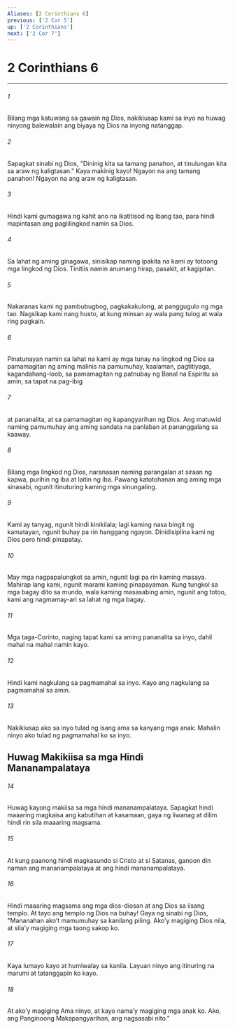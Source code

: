 ```yaml
---
Aliases: [2 Corinthians 6]
previous: ['2 Cor 5']
up: ['2 Corinthians']
next: ['2 Cor 7']
---
```

# 2 Corinthians 6

***






















###### 1 










Bilang mga katuwang sa gawain ng Dios, nakikiusap kami sa inyo na huwag ninyong balewalain ang biyaya ng Dios na inyong natanggap. 





















###### 2 










Sapagkat sinabi ng Dios, "Dininig kita sa tamang panahon, at tinulungan kita sa araw ng kaligtasan." Kaya makinig kayo! Ngayon na ang tamang panahon! Ngayon na ang araw ng kaligtasan. 





















###### 3 










Hindi kami gumagawa ng kahit ano na ikatitisod ng ibang tao, para hindi mapintasan ang paglilingkod namin sa Dios. 





















###### 4 










Sa lahat ng aming ginagawa, sinisikap naming ipakita na kami ay totoong mga lingkod ng Dios. Tinitiis namin anumang hirap, pasakit, at kagipitan. 





















###### 5 










Nakaranas kami ng pambubugbog, pagkakakulong, at panggugulo ng mga tao. Nagsikap kami nang husto, at kung minsan ay wala pang tulog at wala ring pagkain. 





















###### 6 










Pinatunayan namin sa lahat na kami ay mga tunay na lingkod ng Dios sa pamamagitan ng aming malinis na pamumuhay, kaalaman, pagtitiyaga, kagandahang-loob, sa pamamagitan ng patnubay ng Banal na Espiritu sa amin, sa tapat na pag-ibig 





















###### 7 










at pananalita, at sa pamamagitan ng kapangyarihan ng Dios. Ang matuwid naming pamumuhay ang aming sandata na panlaban at pananggalang sa kaaway. 





















###### 8 










Bilang mga lingkod ng Dios, naranasan naming parangalan at siraan ng kapwa, purihin ng iba at laitin ng iba. Pawang katotohanan ang aming mga sinasabi, ngunit itinuturing kaming mga sinungaling. 





















###### 9 










Kami ay tanyag, ngunit hindi kinikilala; lagi kaming nasa bingit ng kamatayan, ngunit buhay pa rin hanggang ngayon. Dinidisiplina kami ng Dios pero hindi pinapatay. 





















###### 10 










May mga nagpapalungkot sa amin, ngunit lagi pa rin kaming masaya. Mahirap lang kami, ngunit marami kaming pinapayaman. Kung tungkol sa mga bagay dito sa mundo, wala kaming masasabing amin, ngunit ang totoo, kami ang nagmamay-ari sa lahat ng mga bagay. 





















###### 11 










Mga taga-Corinto, naging tapat kami sa aming pananalita sa inyo, dahil mahal na mahal namin kayo. 





















###### 12 










Hindi kami nagkulang sa pagmamahal sa inyo. Kayo ang nagkulang sa pagmamahal sa amin. 





















###### 13 










Nakikiusap ako sa inyo tulad ng isang ama sa kanyang mga anak: Mahalin ninyo ako tulad ng pagmamahal ko sa inyo.

## Huwag Makikiisa sa mga Hindi Mananampalataya 





















###### 14 










Huwag kayong makiisa sa mga hindi mananampalataya. Sapagkat hindi maaaring magkaisa ang kabutihan at kasamaan, gaya ng liwanag at dilim hindi rin sila maaaring magsama. 





















###### 15 










At kung paanong hindi magkasundo si Cristo at si Satanas, ganoon din naman ang mananampalataya at ang hindi mananampalataya. 





















###### 16 










Hindi maaaring magsama ang mga dios-diosan at ang Dios sa iisang templo. At tayo ang templo ng Dios na buhay! Gaya ng sinabi ng Dios, "Mananahan akoʼt mamumuhay sa kanilang piling. Akoʼy magiging Dios nila, at silaʼy magiging mga taong sakop ko. 





















###### 17 










Kaya lumayo kayo at humiwalay sa kanila. Layuan ninyo ang itinuring na marumi at tatanggapin ko kayo. 





















###### 18 










At akoʼy magiging Ama ninyo, at kayo namaʼy magiging mga anak ko. Ako, ang Panginoong Makapangyarihan, ang nagsasabi nito."
